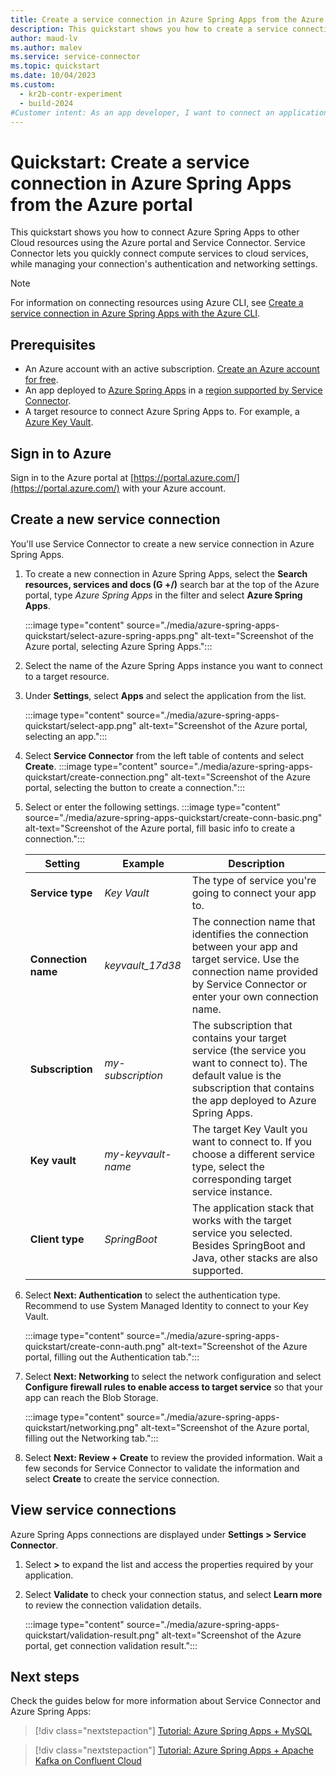 ```yaml
---
title: Create a service connection in Azure Spring Apps from the Azure portal
description: This quickstart shows you how to create a service connection in Azure Spring Apps from the Azure portal.
author: maud-lv
ms.author: malev
ms.service: service-connector
ms.topic: quickstart
ms.date: 10/04/2023
ms.custom:
  - kr2b-contr-experiment
  - build-2024
#Customer intent: As an app developer, I want to connect an application deployed to Azure Spring Apps to a Key Vault in the Azure portal.
---
```


# Quickstart: Create a service connection in Azure Spring Apps from the Azure portal

This quickstart shows you how to connect Azure Spring Apps to other Cloud resources using the Azure portal and Service Connector. Service Connector lets you quickly connect compute services to cloud services, while managing your connection's authentication and networking settings.

> [!NOTE]
> For information on connecting resources using Azure CLI, see [Create a service connection in Azure Spring Apps with the Azure CLI](./quickstart-cli-spring-cloud-connection.md).

## Prerequisites

- An Azure account with an active subscription. [Create an Azure account for free](https://azure.microsoft.com/free).
- An app deployed to [Azure Spring Apps](../spring-apps/enterprise/quickstart.md) in a [region supported by Service Connector](./concept-region-support.md).
- A target resource to connect Azure Spring Apps to. For example, a [Azure Key Vault](/azure/key-vault/general/quick-create-portal).

## Sign in to Azure

Sign in to the Azure portal at [https://portal.azure.com/](https://portal.azure.com/) with your Azure account.

## Create a new service connection

You'll use Service Connector to create a new service connection in Azure Spring Apps.

1. To create a new connection in Azure Spring Apps, select the **Search resources, services and docs (G +/)** search bar at the top of the Azure portal, type *Azure Spring Apps* in the filter and select **Azure Spring Apps**.

    :::image type="content" source="./media/azure-spring-apps-quickstart/select-azure-spring-apps.png" alt-text="Screenshot of the Azure portal, selecting Azure Spring Apps.":::

1. Select the name of the Azure Spring Apps instance you want to connect to a target resource.

1. Under **Settings**, select **Apps** and select the application from the list.

    :::image type="content" source="./media/azure-spring-apps-quickstart/select-app.png" alt-text="Screenshot of the Azure portal, selecting an app.":::

1. Select **Service Connector** from the left table of contents and select **Create**.
    :::image type="content" source="./media/azure-spring-apps-quickstart/create-connection.png" alt-text="Screenshot of the Azure portal, selecting the button to create a connection.":::

1. Select or enter the following settings.
    :::image type="content" source="./media/azure-spring-apps-quickstart/create-conn-basic.png" alt-text="Screenshot of the Azure portal, fill basic info to create a connection.":::


    | Setting             | Example              | Description                                                                                                                                                                         |
    |---------------------|----------------------|-------------------------------------------------------------------------------------------------------------------------------------------------------------------------------------|
    | **Service type**    | *Key Vault*     | The type of service you're going to connect your app to.                                                                                                                            |
    | **Connection name** | *keyvault_17d38*  | The connection name that identifies the connection between your app and target service. Use the connection name provided by Service Connector or enter your own connection name.   |
    | **Subscription**    | *my-subscription*    | The subscription that contains your target service (the service you want to connect to). The default value is the subscription that contains the app deployed to Azure Spring Apps. |
    | **Key vault** | *my-keyvault-name* | The target Key Vault you want to connect to. If you choose a different service type, select the corresponding target service instance.                                        |
    | **Client type**     | *SpringBoot*         | The application stack that works with the target service you selected. Besides SpringBoot and Java, other stacks are also supported.                                                |

1. Select **Next: Authentication** to select the authentication type. Recommend to use System Managed Identity to connect to your Key Vault.

    :::image type="content" source="./media/azure-spring-apps-quickstart/create-conn-auth.png" alt-text="Screenshot of the Azure portal, filling out the Authentication tab.":::

1. Select **Next: Networking** to select the network configuration and select **Configure firewall rules to enable access to target service** so that your app can reach the Blob Storage.

    :::image type="content" source="./media/azure-spring-apps-quickstart/networking.png" alt-text="Screenshot of the Azure portal, filling out the Networking tab.":::

1. Select **Next: Review + Create** to review the provided information. Wait a few seconds for Service Connector to validate the information and select **Create** to create the service connection.

## View service connections

Azure Spring Apps connections are displayed under **Settings > Service Connector**.

1. Select **>**  to expand the list and access the properties required by your application.

1. Select **Validate** to check your connection status, and select **Learn more** to review the connection validation details.

   :::image type="content" source="./media/azure-spring-apps-quickstart/validation-result.png" alt-text="Screenshot of the Azure portal, get connection validation result.":::

## Next steps

Check the guides below for more information about Service Connector and Azure Spring Apps:

> [!div class="nextstepaction"]
> [Tutorial: Azure Spring Apps + MySQL](./tutorial-java-spring-mysql.md)

> [!div class="nextstepaction"]
> [Tutorial: Azure Spring Apps + Apache Kafka on Confluent Cloud](./tutorial-java-spring-confluent-kafka.md)
